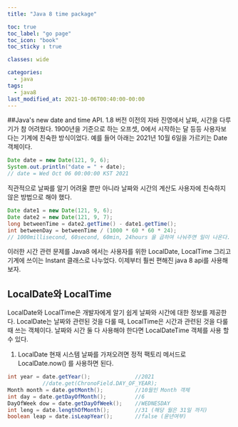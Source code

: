 ```yaml
---
title: "Java 8 time package"

toc: true
toc_label: "go page"
toc_icon: "book"
toc_sticky : true

classes: wide

categories:
  - java
tags:
  - java8
last_modified_at: 2021-10-06T00:40:00-00:00
---
```


##Java's new date and time API.
1.8 버전 이전의 자바 진영에서 날짜, 시간을 다루기가 참 어려웠다. 1900년을 기준으로 하는 오프셋, 0에서 시작하는 달 등등 사용자보다는 기계에 친숙한 방식이었다. 예를 들어 아래는 2021년 10월 6일을 가르키는 Date 객체이다.
```java
Date date = new Date(121, 9, 6);
System.out.println("date = " + date);
// date = Wed Oct 06 00:00:00 KST 2021
```
직관적으로 날짜를 알기 어려울 뿐만 아니라 날짜와 시간의 계산도 사용자에 친숙하지 않은 방법으로 해야 했다.
```java
Date date1 = new Date(121, 9, 6);
Date date2 = new Date(121, 9, 7);
long betweenTime = date2.getTime() - date1.getTime();
int betweenDay = betweenTime / (1000 * 60 * 60 * 24);
// 1000millisecond, 60second, 60min, 24hours 을 곱하여 나눠주면 일이 나온다.
```

이러한 시간 관련 문제를 Java8 에서는 사용자를 위한 LocalDate, LocalTime 그리고 기계에 쓰이는 Instant 클래스로 나누었다. 이제부터 훨씬 편해진 java 8 api를 사용해 보자.

## LocalDate와 LocalTime
LocalDate와 LocalTime은 개발자에게 알기 쉽게 날짜와 시간에 대한 정보를 제공한다.
LocalDate는 날짜와 관련된 것을 다룰 때, LocalTime은 시간과 관련된 것을 다룰 때 쓰는 객체이다. 날짜와 시간 둘 다 사용해야 한다면 LocalDateTime 객체를 사용 할 수 있다.

1. LocalDate
현재 시스템 날짜를 가져오려면 정적 팩토리 메서드로 LocalDate.now() 를 사용하면 된다.
```java
int year = date.getYear();              //2021
           //date.get(ChronoField.DAY_OF_YEAR);
Month month = date.getMonth();          //10월인 Month 객체
int day = date.getDayOfMonth();         //6
DayOfWeek dow = date.getDayOfWeek();    //WEDNESDAY
int leng = date.lengthOfMonth();        //31 (해당 월은 31일 까지)
boolean leap = date.isLeapYear();       //false (윤년여부)
```



